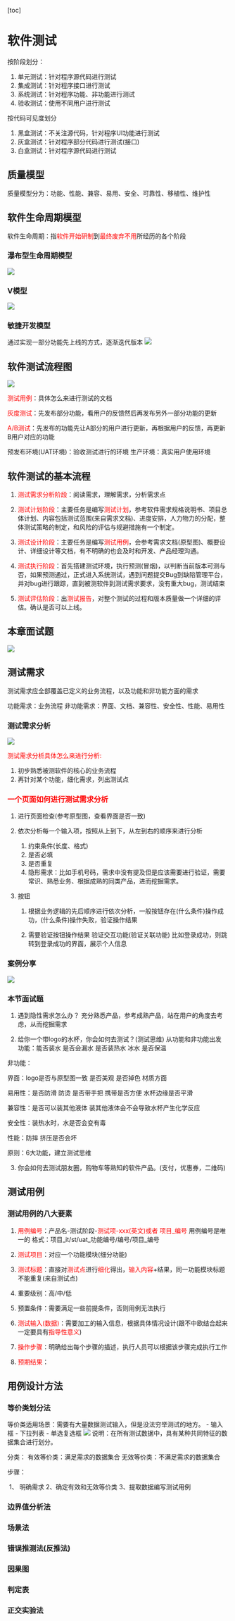 [toc]

# 软件测试

按阶段划分：
1. 单元测试：针对程序源代码进行测试
2. 集成测试：针对程序接口进行测试
3. 系统测试：针对程序功能、非功能进行测试
4. 验收测试：使用不同用户进行测试

按代码可见度划分
1. 黑盒测试：不关注源代码，针对程序UI功能进行测试
2. 灰盒测试：针对程序部分代码进行测试(接口)
3. 白盒测试：针对程序源代码进行测试

## 质量模型
质量模型分为：功能、性能、兼容、易用、安全、可靠性、移植性、维护性

## 软件生命周期模型
软件生命周期：指<font color="red">软件开始研制</font>到<font color="red">最终废弃不用</font>所经历的各个阶段

### 瀑布型生命周期模型
![](./imgs/Snipaste_2023-03-17_00-56-24.jpg)

### V模型
![](./imgs/Snipaste_2023-03-17_00-56-54.jpg)

### 敏捷开发模型
通过实现一部分功能先上线的方式，逐渐迭代版本
![](./imgs/Snipaste_2023-03-17_00-57-41.jpg)

## 软件测试流程图
![](./imgs/Snipaste_2023-03-17_00-13-31.jpg)

<font color="red">测试用例</font>：具体怎么来进行测试的文档

<font color="red">灰度测试</font>：先发布部分功能，看用户的反馈然后再发布另外一部分功能的更新

<font color="red">A/B测试</font>：先发布的功能先让A部分的用户进行更新，再根据用户的反馈，再更新B用户对应的功能

预发布环境(UAT环境)：验收测试进行的环境
生产环境：真实用户使用环境

## 软件测试的基本流程
1. <font color="red">测试需求分析阶段</font>：阅读需求，理解需求，分析需求点

2. <font color="red">测试计划阶段</font>：主要任务是编写<font color="red">测试计划</font>，参考软件需求规格说明书、项目总体计划、内容包括测试范围(来自需求文档)、进度安排，人力物力的分配，整体测试策略的制定，和风险的评估与规避措施有一个制定。

3. <font color="red">测试设计阶段</font>：主要任务是编写<font color="red">测试用例</font>，会参考需求文档(原型图)、概要设计、详细设计等文档，有不明确的也会及时和开发、产品经理沟通。

4. <font color="red">测试执行阶段</font>：首先搭建测试环境，执行预测(冒烟)，以判断当前版本可测与否，如果预测通过，正式进入系统测试，遇到问题提交Bug到缺陷管理平台，并对bug进行跟踪，直到被测软件到测试需求要求，没有重大bug，测试结束

5. <font color="red">测试评估阶段</font>：出<font color="red">测试报告</font>，对整个测试的过程和版本质量做一个详细的评估。确认是否可以上线。

## 本章面试题
![](./imgs/Snipaste_2023-03-17_00-52-51.jpg)


## 测试需求

测试需求应全部覆盖已定义的业务流程，以及功能和非功能方面的需求

功能需求：业务流程
非功能需求：界面、文档、兼容性、安全性、性能、易用性

### 测试需求分析
![](./imgs/Snipaste_2023-03-17_21-23-11.jpg)

<font color="red">测试需求分析具体怎么来进行分析:</font>
 1. 初步熟悉被测软件的核心的业务流程
 2. 再针对某个功能，细化需求，列出测试点

### <font color="red">一个页面如何进行测试需求分析</font>

1. 进行页面检查(参考原型图，查看界面是否一致)

2. 依次分析每一个输入项，按照从上到下，从左到右的顺序来进行分析
    1. 约束条件(长度、格式)
    2. 是否必填
    3. 是否重复
    4. 隐形需求：比如手机号码，需求中没有提及但是应该需要进行验证，需要常识、熟悉业务、根据成熟的同类产品，进而挖掘需求。
3. 按钮
    1. 根据业务逻辑的先后顺序进行依次分析，一般按钮存在(什么条件)操作成功，(什么条件)操作失败，验证操作结果

    2. 需要验证按钮操作结果 验证交互功能(验证关联功能)
       比如登录成功，则跳转到登录成功的界面，展示个人信息

### 案例分享
![](./imgs/Snipaste_2023-03-18_15-41-10.jpg)

### 本节面试题
1. 遇到隐性需求怎么办？
充分熟悉产品，参考成熟产品，站在用户的角度去考虑，从而挖掘需求

2. 给你一个带logo的水杯，你会如何去测试？(测试思维)
从功能和非功能出发
功能：能否装水 是否会漏水 是否装热水 冰水 是否保温

非功能：

界面：logo是否与原型图一致 是否美观 是否掉色 材质方面

易用性：是否防滑 防烫 是否带手把 携带是否方便 水杯边缘是否平滑

兼容性：是否可以装其他液体 装其他液体会不会导致水杯产生化学反应

安全性：装热水时，水是否会变有毒

性能：防摔 挤压是否会坏

原则：6大功能，建立测试思维

3. 你会如何去测试朋友圈，购物车等熟知的软件产品。(支付，优惠券，二维码)

## 测试用例

### 测试用例的八大要素
1. <font color="red">用例编号</font>：产品名-测试阶段-<font color="red">测试项-xxx(英文)或者 项目_编号</font> 用例编号是唯一的
格式：项目_it/st/uat_功能编号/编号/项目_编号
2. <font color="red">测试项目</font>：对应一个功能模块(细分功能)

3. <font color="red">测试标题</font>：直接对<font color="red">测试点</font>进行<font color="red">细化</font>得出，<font color="red">输入内容</font>+结果，同一功能模块标题不能重复(来自测试点)

4. 重要级别：高/中/低

5. 预置条件：需要满足一些前提条件，否则用例无法执行

6. <font color="red">测试输入(数据)</font>：需要加工的输入信息，根据具体情况设计(跟不中欧结合起来一定要具有<font color="red">指导性意义</font>)

7. <font color="red">操作步骤</font>：明确给出每个步骤的描述，执行人员可以根据该步骤完成执行工作

8. <font color="red">预期结果</font>：


## 用例设计方法

### 等价类划分法
等价类适用场景：需要有大量数据测试输入，但是没法穷举测试的地方。
	- 输入框
	- 下拉列表
	- 单选复选框
![](./imgs/Snipaste_2023-03-20_17-23-26.jpg)
说明：在所有测试数据中，具有某种共同特征的数据集合进行划分。

分类：
	有效等价类：满足需求的数据集合
	无效等价类：不满足需求的数据集合

步骤：

​      1、 明确需求
 	 2、确定有效和无效等价类
 	 3、提取数据编写测试用例

### 边界值分析法


### 场景法


### 错误推测法(反推法)


### 因果图


### 判定表


### 正交实验法